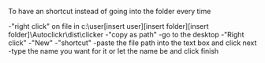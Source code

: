 To have an shortcut instead of going into the folder every time 

-"right click" on file in c:\user\[insert user]\[insert folder]\[insert folder]\Autoclickr\dist\clicker
-"copy as path"
-go to the desktop
-"Right click"
-"New"
-"shortcut"
-paste the file path into the text box and click next
-type the name you want for it or let the name be and click finish
